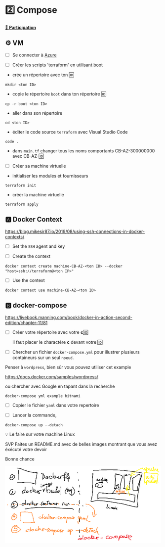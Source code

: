 # :two: Compose

#### [:tada: Participation](.scripts/Participation.md)


## :gear: VM

- [ ] Se connecter à [Azure](https://github.com/CollegeBoreal/Tutoriels/tree/main/2.MicroServices/4.Cloud/2.Public/2.Azure)

- [ ] Créer les scripts 'terraform' en utilisant [boot](boot)

* crée un répertoire avec ton :id:

```
mkdir <ton ID>
```

* copie le répertoire `boot` dans ton répertoire :id:

```
cp -r boot <ton ID>
```

* aller dans son répertoire

```
cd <ton ID>
```

* éditer le code source `terraform` avec Visual Studio Code 

```
code .
```

* dans `main.tf` changer tous les noms comportants CB-AZ-300000000 avec CB-AZ-:id: 

- [ ] Créer sa machine virtuelle

* initialiser les modules et fournisseurs

```
terraform init
```

* créer la machine virtuelle

```
terraform apply
```

## :a: Docker Context

https://blog.mikesir87.io/2019/08/using-ssh-connections-in-docker-contexts/

- [ ] Set the `SSH` agent and key 

- [ ] Create the context

```
docker context create machine-CB-AZ-<ton ID> --docker "host=ssh://terraform@<ton IP>"
```

- [ ] Use the context 

```
docker context use machine-CB-AZ-<ton ID>
```

## :b: docker-compose

https://livebook.manning.com/book/docker-in-action-second-edition/chapter-11/81

- [ ] Créer votre répertoire avec votre **c**:id:

    Il faut placer le charactère **c** devant votre :id:

- [ ] Chercher un fichier `docker-compose.yml` pour illustrer plusieurs containeurs sur un seul `noeud`.


Penser à `wordpress`, bien sûr vous pouvez utiliser cet example

https://docs.docker.com/samples/wordpress/

ou chercher avec Google en tapant dans la recherche

```
docker-compose yml example bitnami
```

- [ ] Copier le fichier `yaml` dans votre repertoire  

- [ ] Lancer la commande,

```
docker-compose up --detach
```


:bulb: Le faire sur votre machine Linux

SVP Faites un README.md avec de belles images montrant que vous avez éxécuté votre devoir

Bonne chance

![image](images/docker-compose.png)


